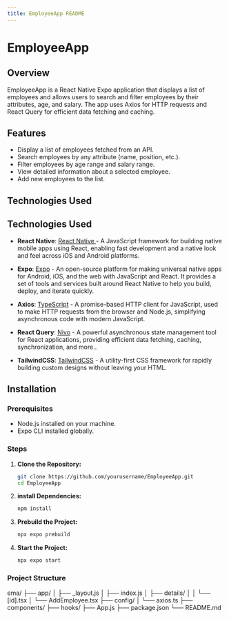 ```yaml
---
title: EmployeeApp README
---
```


# EmployeeApp

## Overview

EmployeeApp is a React Native Expo application that displays a list of employees and allows users to search and filter employees by their attributes, age, and salary. The app uses Axios for HTTP requests and React Query for efficient data fetching and caching.

## Features

- Display a list of employees fetched from an API.
- Search employees by any attribute (name, position, etc.).
- Filter employees by age range and salary range.
- View detailed information about a selected employee.
- Add new employees to the list.

## Technologies Used

## Technologies Used

- **React Native**: [React Native ](https://reactnative.dev/) - A JavaScript framework for building native mobile apps using React, enabling fast development and a native look and feel across iOS and Android platforms.

- **Expo**: [Expo](https://expo.dev/) - An open-source platform for making universal native apps for Android, iOS, and the web with JavaScript and React. It provides a set of tools and services built around React Native to help you build, deploy, and iterate quickly.

- **Axios**: [TypeScript](https://www.typescriptlang.org/) - A promise-based HTTP client for JavaScript, used to make HTTP requests from the browser and Node.js, simplifying asynchronous code with modern JavaScript.

- **React Query**: [Nivo](https://tanstack.com/) - A powerful asynchronous state management tool for React applications, providing efficient data fetching, caching, synchronization, and more..

- **TailwindCSS**: [TailwindCSS](https://tailwindcss.com/) - A utility-first CSS framework for rapidly building custom designs without leaving your HTML.

## Installation

### Prerequisites

- Node.js installed on your machine.
- Expo CLI installed globally.

### Steps

1. **Clone the Repository:**

   ```sh
   git clone https://github.com/yourusername/EmployeeApp.git
   cd EmployeeApp

   ```

2. **install Dependencies:**

   ```sh
   npm install

   ```

3. **Prebuild the Project:**

   ```sh
   npx expo prebuild

   ```

4. **Start the Project:**

   ```sh
   npx expo start
   ```

### Project Structure

ema/
├── app/
│ ├── \_layout.js
│ ├── index.js
│ ├── details/
│ │ └── [id].tsx
│ └── AddEmployee.tsx
├── config/
│ └── axios.ts
├── components/
├── hooks/
├── App.js
├── package.json
└── README.md
